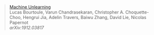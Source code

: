 > [Machine Unlearning](https://arxiv.org/abs/1912.03817)\
> Lucas Bourtoule, Varun Chandrasekaran, Christopher A. Choquette-Choo, Hengrui Jia, Adelin Travers, Baiwu Zhang, David Lie, Nicolas Papernot\
> _arXiv:1912.03817_
